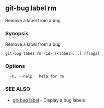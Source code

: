 ## git-bug label rm

Remove a label from a bug

### Synopsis

Remove a label from a bug

```
git-bug label rm <id> [<label>...] [flags]
```

### Options

```
  -h, --help   help for rm
```

### SEE ALSO

* [git-bug label](git-bug_label.md)	 - Display a bug labels


